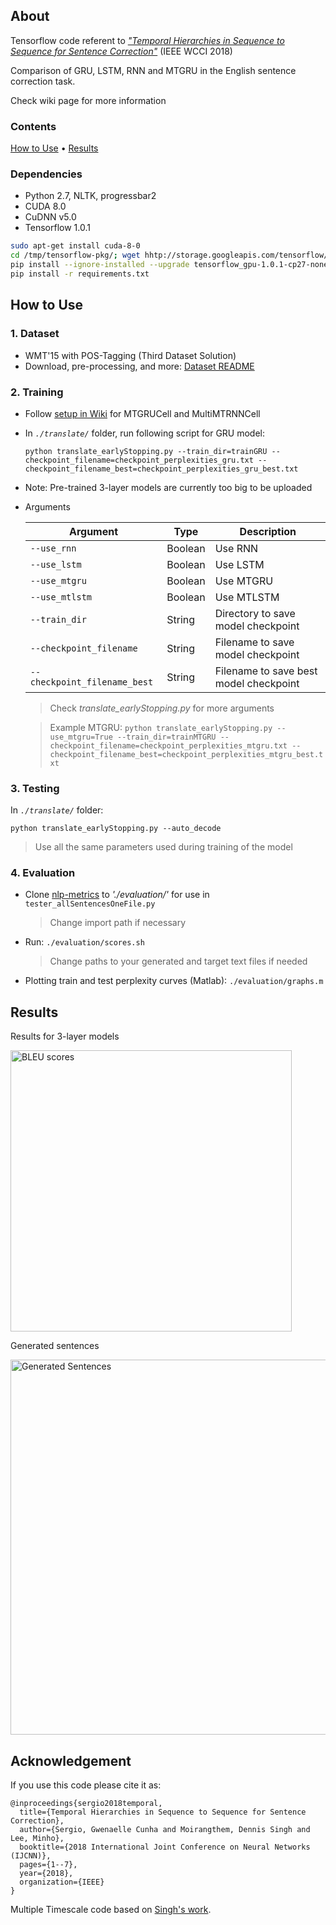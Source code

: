## About
Tensorflow code referent to [*"Temporal Hierarchies in Sequence to Sequence for Sentence Correction"*](https://ieeexplore.ieee.org/abstract/document/8489499) (IEEE WCCI 2018)

Comparison of GRU, LSTM, RNN and MTGRU in the English sentence correction task. 

Check wiki page for more information

### Contents

[How to Use](#how-to-use) • [Results](#results)

### Dependencies
* Python 2.7, NLTK, progressbar2
* CUDA 8.0
* CuDNN v5.0
* Tensorflow 1.0.1

```bash
sudo apt-get install cuda-8-0
cd /tmp/tensorflow-pkg/; wget hhtp://storage.googleapis.com/tensorflow/linux/gpu/tensorflow_gpu-1.0.1-cp27-none-linux_x86_64.whl
pip install --ignore-installed --upgrade tensorflow_gpu-1.0.1-cp27-none-linux_x86_64.whl
pip install -r requirements.txt
```

## How to Use
### 1. Dataset
* WMT'15 with POS-Tagging (Third Dataset Solution)
* Download, pre-processing, and more: [Dataset README](./datasets/README.md)

### 2. Training
* Follow [setup in Wiki](https://github.com/gcunhase/SentenceCorrection-WCCI2018/wiki/MTGRU) for MTGRUCell and MultiMTRNNCell
* In *`./translate/`* folder, run following script for GRU model:
    ```
    python translate_earlyStopping.py --train_dir=trainGRU --checkpoint_filename=checkpoint_perplexities_gru.txt --checkpoint_filename_best=checkpoint_perplexities_gru_best.txt
    ```
    
* Note: Pre-trained 3-layer models are currently too big to be uploaded   

* Arguments

    | Argument                     | Type    | Description                            |
    | ---------------------------- | ------- | -------------------------------------- |
    | `--use_rnn`                  | Boolean | Use RNN                                |
    | `--use_lstm`                 | Boolean | Use LSTM                               |
    | `--use_mtgru`                | Boolean | Use MTGRU                              |
    | `--use_mtlstm`               | Boolean | Use MTLSTM                             |
    | `--train_dir`                | String  | Directory to save model checkpoint     |
    | `--checkpoint_filename`      | String  | Filename to save model checkpoint      |
    | `--checkpoint_filename_best` | String  | Filename to save best model checkpoint |
    > Check *translate_earlyStopping.py* for more arguments
    
    > Example MTGRU: `python translate_earlyStopping.py --use_mtgru=True --train_dir=trainMTGRU --checkpoint_filename=checkpoint_perplexities_mtgru.txt --checkpoint_filename_best=checkpoint_perplexities_mtgru_best.txt` 

### 3. Testing
In *`./translate/`* folder:
```
python translate_earlyStopping.py --auto_decode
```
> Use all the same parameters used during training of the model

### 4. Evaluation
* Clone [nlp-metrics](https://github.com/harpribot/nlp-metrics) to *'./evaluation/'* for use in `tester_allSentencesOneFile.py`
    > Change import path if necessary

* Run: `./evaluation/scores.sh`
    > Change paths to your generated and target text files if needed

* Plotting train and test perplexity curves (Matlab): `./evaluation/graphs.m`

## Results
Results for 3-layer models

<p align="left">
<img src="https://github.com/gcunhase/SentenceCorrection-WCCI2018/blob/master/images/3layer_models_bleu.png" width="450" alt="BLEU scores">
</p>

Generated sentences
<p align="left">
<img src="https://github.com/gcunhase/SentenceCorrection-WCCI2018/blob/master/images/3layer_models_sentences.png" width="600" alt="Generated Sentences">
</p>

## Acknowledgement
If you use this code please cite it as:
```
@inproceedings{sergio2018temporal,
  title={Temporal Hierarchies in Sequence to Sequence for Sentence Correction},
  author={Sergio, Gwenaelle Cunha and Moirangthem, Dennis Singh and Lee, Minho},
  booktitle={2018 International Joint Conference on Neural Networks (IJCNN)},
  pages={1--7},
  year={2018},
  organization={IEEE}
}
```

Multiple Timescale code based on [Singh's work](https://github.com/dennissm/mtgru).
